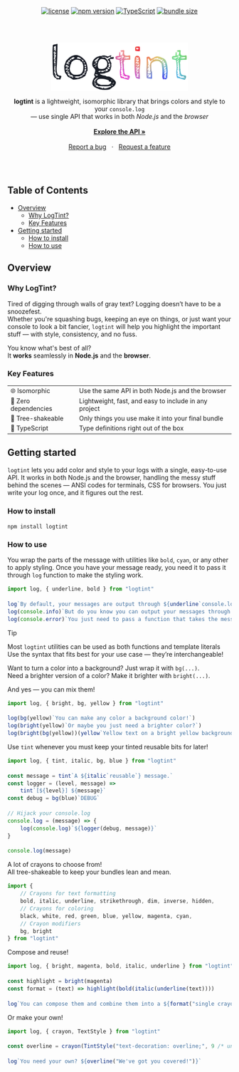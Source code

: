 <div align="center">

[![license](https://img.shields.io/npm/l/logtint.svg)](https://github.com/mzpkdev/logtint/blob/master/LICENSE)
[![npm version](https://img.shields.io/npm/v/logtint.svg)](https://www.npmjs.com/package/logtint)
[![TypeScript](https://img.shields.io/badge/TypeScript-Ready-blue.svg)](https://www.typescriptlang.org/)
[![bundle size](https://img.shields.io/bundlephobia/minzip/logtint)](https://bundlephobia.com/result?p=logtint)

</div>
<br>
<br>

<p align="center">
  <img src="./.github/assets/logo.png" height="110" align="center" />
  <p align="center">
    <strong>logtint</strong> is a lightweight, isomorphic library that brings colors and style to your <code>console.log</code> <br>  
      — use single API that works in both <em>Node.js</em> and the <em>browser</em>
    <br />
    <br />
    <a href="#how-to-use"><strong>Explore the API »</strong></a>
    <br />
    <br />
    <a href="https://github.com/mzpkdev/logtint/issues">Report a bug</a>
    &nbsp;&nbsp;·&nbsp;&nbsp;
    <a href="https://github.com/mzpkdev/logtint/issues">Request a feature</a>
  </p>
<br />
<br />

Table of Contents
------------------

* [Overview](#overview)
    * [Why LogTint?](#why-logtint)
    * [Key Features](#key-features)
* [Getting started](#getting-started)
    * [How to install](#how-to-install)
    * [How to use](#how-to-use)

Overview
---------

### Why LogTint?

Tired of digging through walls of gray text? Logging doesn’t have to be a snoozefest.  
Whether you're squashing bugs, keeping an eye on things, or just want your console to look a bit fancier, 
`logtint` will help you highlight the important stuff — with style, consistency, and no fuss.

You know what's best of all?  
It **works** seamlessly in **Node.js** and the **browser**.

### Key Features

<div align="center">

<table>
  <tbody>
    <tr>
      <td>🌐 Isomorphic</td>
      <td>Use the same API in both Node.js and the browser</td>
    </tr>
    <tr>
      <td>🚀 Zero dependencies</td>
      <td>Lightweight, fast, and easy to include in any project</td>
    </tr>
    <tr>
      <td>🌲 Tree-shakeable</td>
      <td>Only things you use make it into your final bundle</td>
    </tr>
    <tr>
      <td>💙 TypeScript</td>
      <td>Type definitions right out of the box</td>
    </tr>
  </tbody>
</table>     

</div>

Getting started
----------------

`logtint` lets you add color and style to your logs with a single, easy-to-use API.
It works in both Node.js and the browser, handling the messy stuff behind the scenes — ANSI codes for terminals, CSS for
browsers.
You just write your log once, and it figures out the rest.

### How to install

```shell
npm install logtint
```

### How to use

You wrap the parts of the message with utilities like `bold`, `cyan`, or any other to apply styling.
Once you have your message ready, you need it to pass it through `log` function to make the styling work.

```javascript
import log, { underline, bold } from "logtint"

log`By default, your messages are output through ${underline`console.log.`}.`
log(console.info)`But do you know you can output your messages through ${bold`any`} function?`
log(console.error)`You just need to pass a function that takes the message as its first argument!`
```

> [!TIP]  
> Most `logtint` utilities can be used as both functions and template literals  
> Use the syntax that fits best for your use case — they’re interchangeable!

Want to turn a color into a background? Just wrap it with `bg(...)`.  
Need a brighter version of a color? Make it brighter with `bright(...)`.

And yes — you can mix them!

```javascript
import log, { bright, bg, yellow } from "logtint"

log(bg(yellow)`You can make any color a background color!`)
log(bright(yellow)`Or maybe you just need a brighter color?`)
log(bright(bg(yellow))(yellow`Yellow text on a bright yellow background? Just use both!`))
```

Use `tint` whenever you must keep your tinted reusable bits for later!

```javascript
import log, { tint, italic, bg, blue } from "logtint"

const message = tint`A ${italic`reusable`} message.`
const logger = (level, message) =>
    tint`[${level}] ${message}`
const debug = bg(blue)`DEBUG`

// Hijack your console.log 
console.log = (message) => {
    log(console.log)`${logger(debug, message)}`
}

console.log(message)
```

A lot of crayons to choose from!  
All tree-shakeable to keep your bundles lean and mean.

```javascript
import {
    // Crayons for text formatting
    bold, italic, underline, strikethrough, dim, inverse, hidden,
    // Crayons for coloring
    black, white, red, green, blue, yellow, magenta, cyan,
    // Crayon modifiers
    bg, bright
} from "logtint"
```

Compose and reuse!

```javascript
import log, { bright, magenta, bold, italic, underline } from "logtint"

const highlight = bright(magenta)
const format = (text) => highlight(bold(italic(underline(text))))

log`You can compose them and combine them into a ${format("single crayon combo")}.`
```

Or make your own!

```javascript
import log, { crayon, TextStyle } from "logtint"

const overline = crayon(TintStyle("text-decoration: overline;", 9 /* underline */))

log`You need your own? ${overline("We've got you covered!")}`
```
